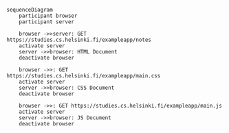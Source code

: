 <!-- This sequence diagrams depicts for the creation of new notes on page https://studies.cs.helsinki.fi/exampleapp/notes-->
```mermaid
sequenceDiagram
    participant browser
    participant server

    browser ->>server: GET https://studies.cs.helsinki.fi/exampleapp/notes
    activate server
    server ->>browser: HTML Document
    deactivate browser

    browser ->>: GET https://studies.cs.helsinki.fi/exampleapp/main.css
    activate server
    server ->>browser: CSS Document 
    deactivate browser

    browser ->>: GET https://studies.cs.helsinki.fi/exampleapp/main.js
    activate server
    server ->>browser: JS Document 
    deactivate browser
    

``` 



